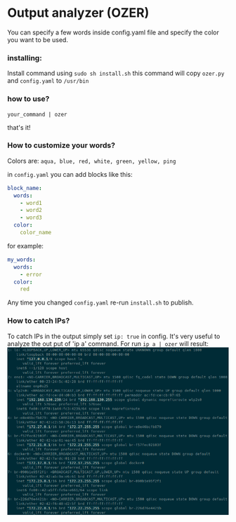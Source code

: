 # Output analyzer (OZER)
You can specify a few words inside config.yaml file and specify the color you want to be used.
### installing:
Install command using `sudo sh install.sh`
this command will copy `ozer.py` and `config.yaml` to `/usr/bin`
### how to use?
```
your_command | ozer
```
that's it!

### How to customize your words?
Colors are: `aqua, blue, red, white, green, yellow, ping`

in `config.yaml` you can add blocks like this:
```yaml
block_name:
  words:
    - word1
    - word2
    - word3
  color:
    color_name
```
for example:
```yaml
my_words:
  words:
    - error
  color:
    red
```
Any time you changed `config.yaml` re-run `install.sh` to publish.

### How to catch IPs?
To catch IPs in the output simply set `ip: true` in config. It's very useful to analyze the out put of 'ip a' command.
For run `ip a | ozer` will result:
![alt text](img/result1.png)



